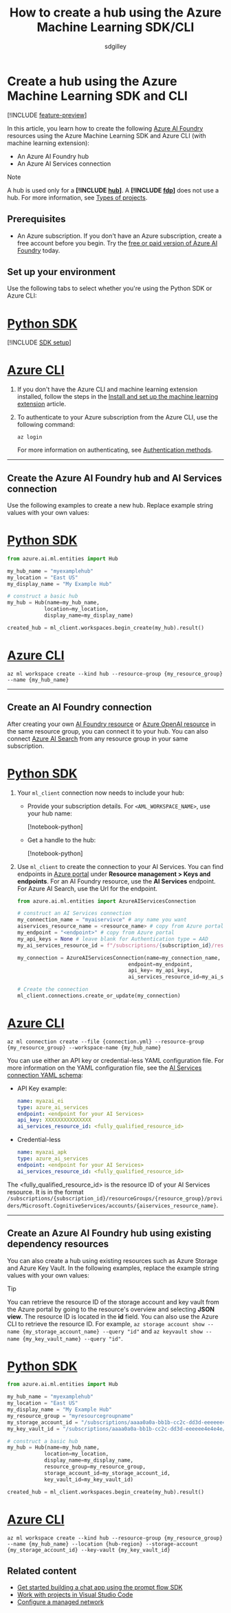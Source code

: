 ﻿---
title: How to create a hub using the Azure Machine Learning SDK/CLI
titleSuffix: Azure AI Foundry
description: This article provides instructions on how to create an Azure AI Foundry hub using the Azure Machine Learning SDK and Azure CLI extension.
manager: scottpolly
ms.service: azure-ai-foundry
ms.custom: build-2024, devx-track-azurecli
ms.topic: how-to
ms.date: 06/24/2025
ms.reviewer: dantaylo
ms.author: sgilley
author: sdgilley
---

# Create a hub using the Azure Machine Learning SDK and CLI

[!INCLUDE [feature-preview](../../includes/feature-preview.md)]

In this article, you learn how to create the following [Azure AI Foundry](https://ai.azure.com/?cid=learnDocs) resources using the Azure Machine Learning SDK and Azure CLI (with machine learning extension):
- An Azure AI Foundry hub
- An Azure AI Services connection

> [!NOTE]
> A hub is used only for a **[!INCLUDE [hub](../../includes/hub-project-name.md)]**. A **[!INCLUDE [fdp](../../includes/fdp-project-name.md)]** does not use a hub. For more information, see [Types of projects](../../what-is-azure-ai-foundry.md#project-types).

## Prerequisites

- An Azure subscription. If you don't have an Azure subscription, create a free account before you begin. Try the [free or paid version of Azure AI Foundry](https://azure.microsoft.com/free/) today.

## Set up your environment

Use the following tabs to select whether you're using the Python SDK or Azure CLI:

# [Python SDK](#tab/python)

[!INCLUDE [SDK setup](../../includes/development-environment-config.md)]

# [Azure CLI](#tab/azurecli)

1. If you don't have the Azure CLI and machine learning extension installed, follow the steps in the [Install and set up the machine learning extension](/azure/machine-learning/how-to-configure-cli) article.

1. To authenticate to your Azure subscription from the Azure CLI, use the following command:

    ```azurecli
    az login
    ```

    For more information on authenticating, see [Authentication methods](/cli/azure/authenticate-azure-cli).

---

## Create the Azure AI Foundry hub and AI Services connection

Use the following examples to create a new hub. Replace example string values with your own values:

# [Python SDK](#tab/python)

```Python
from azure.ai.ml.entities import Hub

my_hub_name = "myexamplehub"
my_location = "East US"
my_display_name = "My Example Hub"

# construct a basic hub
my_hub = Hub(name=my_hub_name, 
            location=my_location,
            display_name=my_display_name)

created_hub = ml_client.workspaces.begin_create(my_hub).result()

```

# [Azure CLI](#tab/azurecli)

```azurecli
az ml workspace create --kind hub --resource-group {my_resource_group} --name {my_hub_name}
```

---

## Create an AI Foundry connection

After creating your own [AI Foundry resource](../../../ai-services/multi-service-resource.md?context=%2Fazure%2Fai-foundry%2Fcontext%2Fcontext) or [Azure OpenAI resource](../../openai/how-to/create-resource.md) in the same resource group, you can connect it to your hub. You can also connect [Azure AI Search](../../../search/search-create-service-portal.md) from any resource group in your same subscription.

# [Python SDK](#tab/python)

1. Your `ml_client` connection now needs to include your hub:

    * Provide your subscription details.  For `<AML_WORKSPACE_NAME>`, use your hub name:
    
        [!notebook-python[](~/azureml-examples-main/sdk/python/resources/connections/connections.ipynb?name=details)]

    * Get a handle to the hub:

        [!notebook-python[](~/azureml-examples-main/sdk/python/resources/connections/connections.ipynb?name=ml_client)]

2. Use `ml_client` to create the connection to your AI Services.  You can find endpoints in [Azure portal](https://portal.azure.com) under **Resource management > Keys and endpoints**. For an AI Foundry resource, use the **AI Services** endpoint. For Azure AI Search, use the Url for the endpoint.

    ```python
    from azure.ai.ml.entities import AzureAIServicesConnection

    # construct an AI Services connection
    my_connection_name = "myaiservivce" # any name you want
    aiservices_resource_name = <resource_name> # copy from Azure portal
    my_endpoint = "<endpoint>" # copy from Azure portal
    my_api_keys = None # leave blank for Authentication type = AAD
    my_ai_services_resource_id = f"/subscriptions/{subscription_id}/resourceGroups/{resource_group}/providers/Microsoft.CognitiveServices/accounts/{aiservices_resource_name}"

    my_connection = AzureAIServicesConnection(name=my_connection_name,
                                        endpoint=my_endpoint, 
                                        api_key= my_api_keys,
                                        ai_services_resource_id=my_ai_services_resource_id)

    # Create the connection
    ml_client.connections.create_or_update(my_connection)
    ```

# [Azure CLI](#tab/azurecli)

```azurecli
az ml connection create --file {connection.yml} --resource-group {my_resource_group} --workspace-name {my_hub_name}
```

You can use either an API key or credential-less YAML configuration file. For more information on the YAML configuration file, see the [AI Services connection YAML schema](/azure/machine-learning/reference-yaml-connection-ai-services):

- API Key example:

    ```yml
    name: myazai_ei
    type: azure_ai_services
    endpoint: <endpoint for your AI Services>
    api_key: XXXXXXXXXXXXXXX
    ai_services_resource_id: <fully_qualified_resource_id>
    ```

- Credential-less

    ```yml    
    name: myazai_apk
    type: azure_ai_services
    endpoint: <endpoint for your AI Services>
    ai_services_resource_id: <fully_qualified_resource_id>
    ```

The <fully_qualified_resource_id> is the resource ID of your AI Services resource. It is in the format `/subscriptions/{subscription_id}/resourceGroups/{resource_group}/providers/Microsoft.CognitiveServices/accounts/{aiservices_resource_name}`.

---

## Create an Azure AI Foundry hub using existing dependency resources

You can also create a hub using existing resources such as Azure Storage and Azure Key Vault. In the following examples, replace the example string values with your own values:

> [!TIP]
> You can retrieve the resource ID of the storage account and key vault from the Azure portal by going to the resource's overview and selecting __JSON view__. The resource ID is located in the __id__ field. You can also use the Azure CLI to retrieve the resource ID. For example, `az storage account show --name {my_storage_account_name} --query "id"` and `az keyvault show --name {my_key_vault_name} --query "id"`.

# [Python SDK](#tab/python)

```Python
from azure.ai.ml.entities import Hub

my_hub_name = "myexamplehub"
my_location = "East US"
my_display_name = "My Example Hub"
my_resource_group = "myresourcegroupname"
my_storage_account_id = "/subscriptions/aaaa0a0a-bb1b-cc2c-dd3d-eeeeee4e4e4e/resourceGroups/myresourcegroupname/providers/Microsoft.Storage/storageAccounts/mystorageaccountname"
my_key_vault_id = "/subscriptions/aaaa0a0a-bb1b-cc2c-dd3d-eeeeee4e4e4e/resourceGroups/myresourcegroupname/providers/Microsoft.KeyVault/vaults/mykeyvaultname"

# construct a basic hub
my_hub = Hub(name=my_hub_name, 
            location=my_location,
            display_name=my_display_name,
            resource_group=my_resource_group,
            storage_account_id=my_storage_account_id,
            key_vault_id=my_key_vault_id)

created_hub = ml_client.workspaces.begin_create(my_hub).result()
```

# [Azure CLI](#tab/azurecli)

```azurecli
az ml workspace create --kind hub --resource-group {my_resource_group} --name {my_hub_name} --location {hub-region} --storage-account {my_storage_account_id} --key-vault {my_key_vault_id}
```


## Related content

- [Get started building a chat app using the prompt flow SDK](../../quickstarts/get-started-code.md)
- [Work with projects in Visual Studio Code](vscode.md)
- [Configure a managed network](../configure-managed-network.md?tabs=python)
